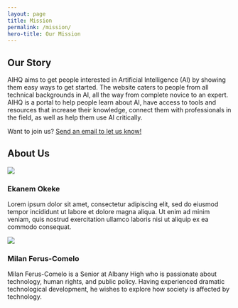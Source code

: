 ```yaml
---
layout: page
title: Mission
permalink: /mission/
hero-title: Our Mission
---
```


<div class="container">
    <div class="row">
        <h2 class="section-title">Our Story</h2>
        <p>AIHQ aims to get people interested in Artificial Intelligence (AI) by showing them easy ways to get started. The website caters to people from all technical backgrounds in AI, all the way from complete novice to an expert. AIHQ is a portal to help people learn about AI, have access to tools and resources that increase their knowledge, connect them with professionals in the field, as well as help them use AI critically. </p>
        <p>Want to join us? <a href="{{ site.baseurl }}/contact/">Send an email to let us know!</a></p>
    </div>
    <div class="row">
        <h2 class="section-title">About Us</h2>
        <div class="col-sm">
            <img src="/aihq-website/assets/img/ai4all-logo.png" class="avatar">
            <h3>Ekanem Okeke</h3>
            <p>Lorem ipsum dolor sit amet, consectetur adipiscing elit, sed do eiusmod tempor incididunt ut labore et dolore magna aliqua. Ut enim ad minim veniam, quis nostrud exercitation ullamco laboris nisi ut aliquip ex ea commodo consequat.</p>
        </div>
        <div class="col-sm">
            <img src="/aihq-website/assets/img/ai4all-logo.png" class="avatar">
            <h3>Milan Ferus-Comelo</h3>
            <p>Milan Ferus-Comelo is a Senior at Albany High who is passionate about technology, human rights, and public policy. Having experienced dramatic technological development, he wishes to explore how society is affected by technology. </p>
        </div>
    </div>
</div>
